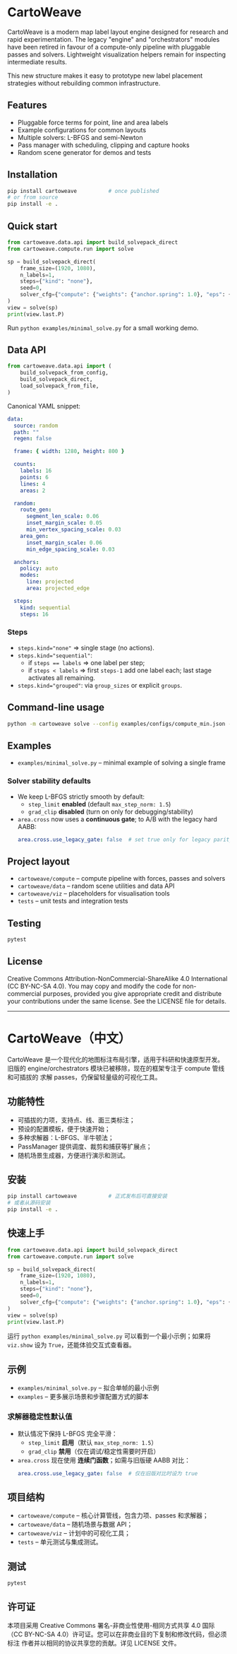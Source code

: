 # CartoWeave

CartoWeave is a modern map label layout engine designed for research and rapid
experimentation. The legacy "engine" and "orchestrators" modules have been
retired in favour of a compute-only pipeline with pluggable passes and solvers.
Lightweight visualization helpers remain for inspecting intermediate results.

This new structure makes it easy to prototype new label placement strategies
without rebuilding common infrastructure.

## Features

* Pluggable force terms for point, line and area labels
* Example configurations for common layouts
* Multiple solvers: L-BFGS and semi-Newton
* Pass manager with scheduling, clipping and capture hooks
* Random scene generator for demos and tests

## Installation

```bash
pip install cartoweave          # once published
# or from source
pip install -e .
```

## Quick start

```python
from cartoweave.data.api import build_solvepack_direct
from cartoweave.compute.run import solve

sp = build_solvepack_direct(
    frame_size=(1920, 1080),
    n_labels=1,
    steps={"kind": "none"},
    seed=0,
    solver_cfg={"compute": {"weights": {"anchor.spring": 1.0}, "eps": {"numeric": 1e-12}}},
)
view = solve(sp)
print(view.last.P)
```

Run `python examples/minimal_solve.py` for a small working demo.

## Data API

```python
from cartoweave.data.api import (
    build_solvepack_from_config,
    build_solvepack_direct,
    load_solvepack_from_file,
)
```

Canonical YAML snippet:

```yaml
data:
  source: random
  path: ""
  regen: false

  frame: { width: 1280, height: 800 }

  counts:
    labels: 16
    points: 6
    lines: 4
    areas: 2

  random:
    route_gen:
      segment_len_scale: 0.06
      inset_margin_scale: 0.05
      min_vertex_spacing_scale: 0.03
    area_gen:
      inset_margin_scale: 0.06
      min_edge_spacing_scale: 0.03

  anchors:
    policy: auto
    modes:
      line: projected
      area: projected_edge

  steps:
    kind: sequential
    steps: 16
```

### Steps

- `steps.kind="none"` ⇒ single stage (no actions).
- `steps.kind="sequential"`:
  - if `steps == labels` ⇒ one label per step;
  - if `steps < labels` ⇒ first `steps-1` add one label each; last stage activates all remaining.
- `steps.kind="grouped"`: via `group_sizes` or explicit `groups`.

## Command-line usage

```bash
python -m cartoweave solve --config examples/configs/compute_min.json --scene examples/scenes/scene_min.json
```


## Examples

* `examples/minimal_solve.py` – minimal example of solving a single frame

### Solver stability defaults
- We keep L-BFGS strictly smooth by default:
  - `step_limit` **enabled** (default `max_step_norm: 1.5`)
  - `grad_clip` **disabled** (turn on only for debugging/stability)
- `area.cross` now uses a **continuous gate**; to A/B with the legacy hard AABB:
  ```yaml
  area.cross.use_legacy_gate: false  # set true only for legacy parity runs
  ```

## Project layout

* `cartoweave/compute` – compute pipeline with forces, passes and solvers
* `cartoweave/data` – random scene utilities and data API
* `cartoweave/viz` – placeholders for visualisation tools
* `tests` – unit tests and integration tests

## Testing

```bash
pytest
```

## License

Creative Commons Attribution-NonCommercial-ShareAlike 4.0 International
(CC BY-NC-SA 4.0). You may copy and modify the code for non-commercial
purposes, provided you give appropriate credit and distribute your
contributions under the same license. See the LICENSE file for details.

---

# CartoWeave（中文）

CartoWeave 是一个现代化的地图标注布局引擎，适用于科研和快速原型开发。旧版的
engine/orchestrators 模块已被移除，现在的框架专注于 compute 管线和可插拔的
求解 passes，仍保留轻量级的可视化工具。

## 功能特性

* 可插拔的力项，支持点、线、面三类标注；
* 预设的配置模板，便于快速开始；
* 多种求解器：L-BFGS、半牛顿法；
* PassManager 提供调度、裁剪和捕获等扩展点；
* 随机场景生成器，方便进行演示和测试。

## 安装

```bash
pip install cartoweave          # 正式发布后可直接安装
# 或者从源码安装
pip install -e .
```

## 快速上手

```python
from cartoweave.data.api import build_solvepack_direct
from cartoweave.compute.run import solve

sp = build_solvepack_direct(
    frame_size=(1920, 1080),
    n_labels=1,
    steps={"kind": "none"},
    seed=0,
    solver_cfg={"compute": {"weights": {"anchor.spring": 1.0}, "eps": {"numeric": 1e-12}}},
)
view = solve(sp)
print(view.last.P)
```

运行 `python examples/minimal_solve.py` 可以看到一个最小示例；如果将
``viz.show`` 设为 ``True``，还能体验交互式查看器。

## 示例

* `examples/minimal_solve.py` – 拟合单帧的最小示例
* `examples` – 更多展示场景和步骤配置方式的脚本

### 求解器稳定性默认值
- 默认情况下保持 L-BFGS 完全平滑：
  - `step_limit` **启用**（默认 `max_step_norm: 1.5`）
  - `grad_clip` **禁用**（仅在调试/稳定性需要时开启）
- `area.cross` 现在使用 **连续门函数**；如需与旧版硬 AABB 对比：
  ```yaml
  area.cross.use_legacy_gate: false  # 仅在旧版对比时设为 true
  ```

## 项目结构

* `cartoweave/compute` – 核心计算管线，包含力项、passes 和求解器；
* `cartoweave/data` – 随机场景与数据 API；
* `cartoweave/viz` – 计划中的可视化工具；
* `tests` – 单元测试与集成测试。

## 测试

```bash
pytest
```

## 许可证

本项目采用 Creative Commons 署名-非商业性使用-相同方式共享 4.0 国际
（CC BY-NC-SA 4.0）许可证。您可以在非商业目的下复制和修改代码，但必须标注
作者并以相同的协议共享您的贡献。详见 LICENSE 文件。

